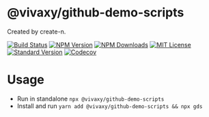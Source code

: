 # @vivaxy/github-demo-scripts

Created by create-n.

[![Build Status][travis-image]][travis-url]
[![NPM Version][npm-version-image]][npm-url]
[![NPM Downloads][npm-downloads-image]][npm-url]
[![MIT License][license-image]][license-url]
[![Standard Version][standard-version-image]][standard-version-url]
[![Codecov][codecov-image]][codecov-url]

# Usage

- Run in standalone `npx @vivaxy/github-demo-scripts`
- Install and run `yarn add @vivaxy/github-demo-scripts && npx gds`

[travis-image]: https://img.shields.io/travis/vivaxy/github-demo-scripts.svg?style=flat-square
[travis-url]: https://travis-ci.org/vivaxy/github-demo-scripts
[npm-version-image]: https://img.shields.io/npm/v/@vivaxy/github-demo-scripts.svg?style=flat-square
[npm-url]: https://www.npmjs.com/package/@vivaxy/github-demo-scripts
[npm-downloads-image]: https://img.shields.io/npm/dt/@vivaxy/github-demo-scripts.svg?style=flat-square
[license-image]: https://img.shields.io/npm/l/@vivaxy/github-demo-scripts.svg?style=flat-square
[license-url]: LICENSE
[standard-version-image]: https://img.shields.io/badge/release-standard%20version-brightgreen.svg?style=flat-square
[standard-version-url]: https://github.com/conventional-changelog/standard-version
[codecov-image]: https://img.shields.io/codecov/c/github/vivaxy/github-demo-scripts.svg?style=flat-square
[codecov-url]: https://codecov.io/gh/vivaxy/github-demo-scripts
